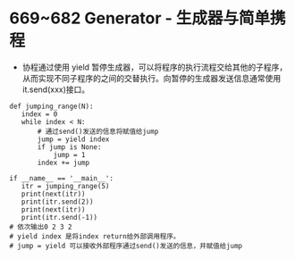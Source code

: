 # 669~682 Generator - 生成器与简单携程
 - 协程通过使用 yield 暂停生成器，可以将程序的执行流程交给其他的子程序，从而实现不同子程序的之间的交替执行。向暂停的生成器发送信息通常使用it.send(xxx)接口。
 ```python3
 def jumping_range(N):
    index = 0
    while index < N:
        # 通过send()发送的信息将赋值给jump
        jump = yield index
        if jump is None:
            jump = 1
        index += jump

if __name__ == '__main__':
    itr = jumping_range(5)
    print(next(itr))
    print(itr.send(2))
    print(next(itr))
    print(itr.send(-1))
 # 依次输出0 2 3 2
 # yield index 是将index return给外部调用程序。
 # jump = yield 可以接收外部程序通过send()发送的信息，并赋值给jump
 
 ```
